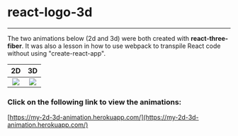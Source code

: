 # react-logo-3d

---

The two animations below (2d and 3d) were both created with **react-three-fiber**. It was also a lesson in how to use webpack to transpile React code without using "create-react-app".

|                                    2D                                    |                                    3D                                    |
| :----------------------------------------------------------------------: | :----------------------------------------------------------------------: |
| ![](https://www.dropbox.com/s/qctbmba0cuukcbo/2d-landing-page.png?raw=1) | ![](https://www.dropbox.com/s/46tsevv3xkg4dh9/3d-landing-page.png?raw=1) |

### Click on the following link to view the animations:

[https://my-2d-3d-animation.herokuapp.com/](https://my-2d-3d-animation.herokuapp.com/)
